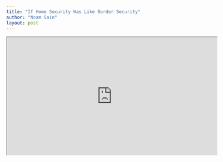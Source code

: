 ```yaml
---
title: "If Home Security Was Like Border Security"
author: "Noam Sain"
layout: post
---
```


<iframe id="odysee-iframe" width="560" height="315" src="https://odysee.com/$/embed/@AwakenWithJP:9/if-home-security-was-like-border:e?r=GtDwHcN8SZsYKXnG7DCfw2vvjBKDS8FE" allowfullscreen></iframe>
